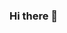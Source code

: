 ### Hi there 👋

<!--
**tomsh5/tomsh5** is a ✨ _special_ ✨ repository because its `README.md` (this file) appears on your GitHub profile.
I'm Tom
Here are some ideas to get you started:

About Me




Tech Stack




- 🔭 I’m currently working on ...
- 🌱 I’m currently learning ...
- 👯 I’m looking to collaborate on ...
- 🤔 I’m looking for help with ...
- 💬 Ask me about ...
- 📫 How to reach me: ...
- 😄 Pronouns: ...
- ⚡ Fun fact: ...
-->
